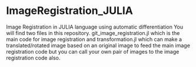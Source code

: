 # ImageRegistration_JULIA
Image Registration in JULIA language using automatic differentiation
You will find two files in this repository. git_image_registration.jl which is the main code for image registration and transformation.jl which can make a translated/rotated image based on an original image to feed the main image registration code but you can call your own pair of images to the image registration code also.

